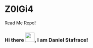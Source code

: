 # Z0IGi4
Read Me Repo!
### Hi there <img src="https://raw.githubusercontent.com/MartinHeinz/MartinHeinz/master/wave.gif" width="30px">, I am Daniel Stafrace!
